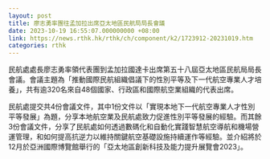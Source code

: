 ```yaml
---
layout: post
title: 廖志勇率團往孟加拉出席亞太地區民航局局長會議
date: 2023-10-19 16:55:07.000000000 +08:00
link: https://news.rthk.hk/rthk/ch/component/k2/1723912-20231019.htm
categories: rthk
---
```


民航處處長廖志勇率領代表團到孟加拉國達卡出席第五十八屆亞太地區民航局局長會議。會議主題為「推動國際民航組織倡議下的性別平等及下一代航空專業人才培養」，共有逾320名來自48個國家、行政區和國際航空業組織的代表出席。

民航處提交共4份會議文件，其中1份文件以「實現本地下一代航空專業人才性別平等發展」為題，分享本地航空業及民航處致力促進性別平等發展的經驗。而其餘3份會議文件，分享了民航處如何透過數碼化和自動化實踐智慧航空導航和機場營運管理，和如何提高抗逆力以維持關鍵航空基礎設施持續運作等經驗。並介紹將於12月於亞洲國際博覽館舉行的「亞太地區創新科技及能力提升展覽會2023」。
